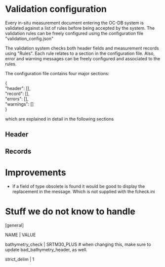 # Validation configuration
Every in-situ measurement document entering the OC-DB system is validated 
against a list of rules before being accepted by the system. 
The validation rules can be freely configured using the configuration file 
"validation_config.json"

The validation system checks both header fields and measurement records 
using "Rules". Each rule relates to a section in the configuration file. 
Also, error and warning messages can be freely configured and associated 
to the rules.

The configuration file contains four major sections:

{  
"header": [],  
"record": [],  
"errors": [],  
"warnings": []  
}  
  
which are explained in detail in the following sections

## Header

## Records


# Improvements
* if a field of type obsolete is found it would be good to display the replacement 
in the message. Which is not supplied with the fcheck.ini


# Stuff we do not know to handle 

[general]

NAME             | VALUE

bathymetry_check | SRTM30_PLUS  # when changing this, make sure to update bad_bathymetry_header, as well.

strict_delim     | 1